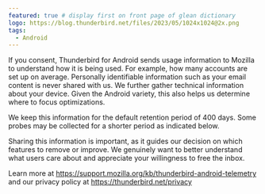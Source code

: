 ```yaml
---
featured: true # display first on front page of glean dictionary
logo: https://blog.thunderbird.net/files/2023/05/1024x1024@2x.png
tags:
  - Android
---
```

If you consent, Thunderbird for Android sends usage information to Mozilla to understand how it is being used. For example, how many accounts are set up on average. Personally identifiable information such as your email content is never shared with us. We further gather technical information about your device. Given the Android variety, this also helps us determine where to focus optimizations. 

We keep this information for the default retention period of 400 days. Some probes may be collected for a shorter period as indicated below.

Sharing this information is important, as it guides our decision on which features to remove or improve. We genuinely want to better understand what users care about and appreciate your willingness to free the inbox.

Learn more at https://support.mozilla.org/kb/thunderbird-android-telemetry and our privacy policy at https://thunderbird.net/privacy 
